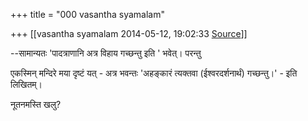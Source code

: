 +++
title = "000 vasantha syamalam"

+++
[[vasantha syamalam	2014-05-12, 19:02:33 [Source](https://groups.google.com/g/samskrita/c/7LgLa1Bls8A)]]



  

  

--सामान्यतः 'पादत्राणानि अत्र विहाय गच्छन्तु इति ' भवेत्। परन्तु  
  

  

एकस्मिन् मन्दिरे मया दृष्टं यत् - अत्र भवन्तः 'अहङ्कारं त्यक्तवा (ईश्वरदर्शनार्थं) गच्छन्तु।' - इति लिखितम्।



नूतनमस्ति खलु?

